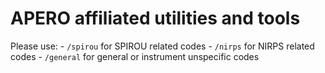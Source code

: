 # APERO affiliated utilities and tools


Please use: 
	- `/spirou` for SPIROU related codes
	- `/nirps` for NIRPS related codes
	- `/general` for general or instrument unspecific codes

